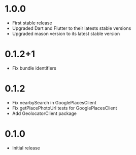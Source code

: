 # 1.0.0

- First stable release
- Upgraded Dart and Flutter to their latests stable versions
- Upgraded mason version to its latest stable version

# 0.1.2+1

- Fix bundle identifiers

# 0.1.2

- Fix nearbySearch in GooglePlacesClient
- Fix getPlacePhotoUrl tests for GooglePlacesClient
- Add GeolocatorClient package

# 0.1.0

- Initial release
